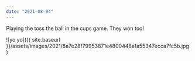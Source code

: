 ```yaml
---
date: "2021-08-04"
---
```


Playing the toss the ball in the cups game. They won too!

![yo yo]({{ site.baseurl }}/assets/images/2021/8a7e28f79953871e4800448a1a55347ecca7fc5b.jpg)
